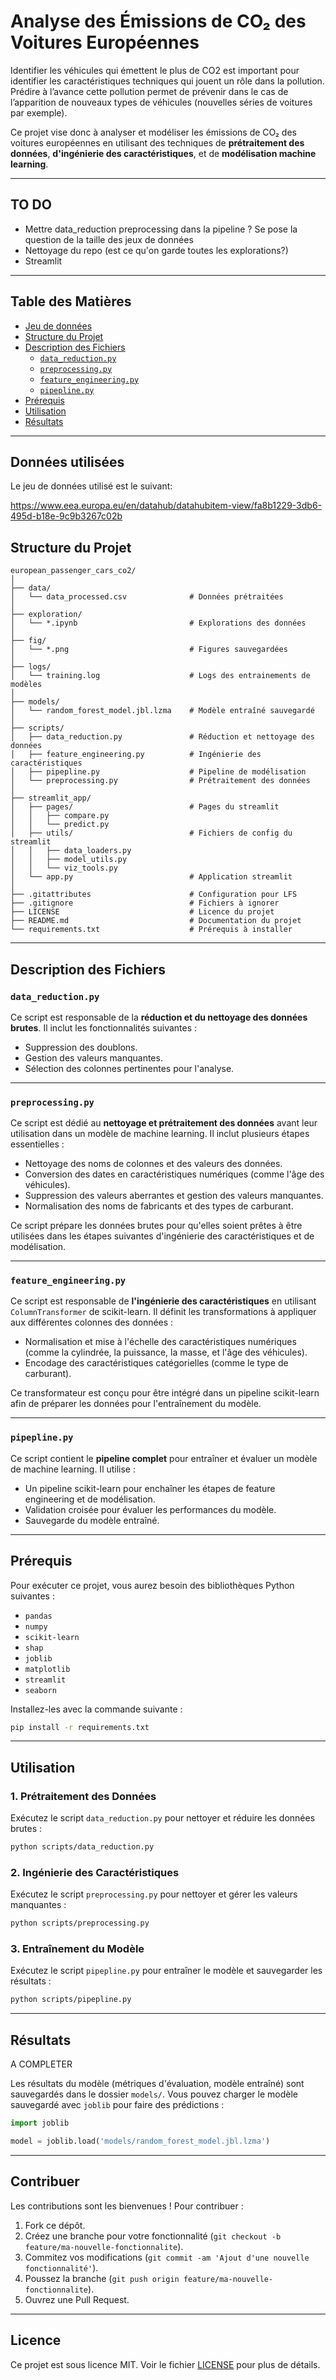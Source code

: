 # Analyse des Émissions de CO₂ des Voitures Européennes

Identifier les véhicules qui émettent le plus de CO2 est important pour identifier les caractéristiques techniques qui jouent un rôle dans la pollution. Prédire à l’avance cette pollution permet de prévenir dans le cas de l’apparition de nouveaux types de véhicules (nouvelles séries de voitures par exemple).

Ce projet vise donc à analyser et modéliser les émissions de CO₂ des voitures européennes en utilisant des techniques de **prétraitement des données**, **d'ingénierie des caractéristiques**, et de **modélisation machine learning**.

---
## TO DO

- Mettre data_reduction preprocessing dans la pipeline ? Se pose la question de la taille des jeux de données
- Nettoyage du repo (est ce qu'on garde toutes les explorations?)
- Streamlit

---

## Table des Matières

- [Jeu de données](#données-utilisées)
- [Structure du Projet](#structure-du-projet)
- [Description des Fichiers](#description-des-fichiers)
  - [`data_reduction.py`](#data_reductionpy)
  - [`preprocessing.py`](#preprocessingpy)
  - [`feature_engineering.py`](#feature_engineeringpy)
  - [`pipepline.py`](#pipeplinepy)
- [Prérequis](#prérequis)
- [Utilisation](#utilisation)
- [Résultats](#résultats)

---

## Données utilisées

Le jeu de données utilisé est le suivant:

https://www.eea.europa.eu/en/datahub/datahubitem-view/fa8b1229-3db6-495d-b18e-9c9b3267c02b


## Structure du Projet

```
european_passenger_cars_co2/
│
├── data/
│   └── data_processed.csv              # Données prétraitées
│
├── exploration/
│   └── *.ipynb                         # Explorations des données
│
├── fig/
│   └── *.png                           # Figures sauvegardées    
│
├── logs/
│   └── training.log                    # Logs des entrainements de modèles
│
├── models/
│   └── random_forest_model.jbl.lzma    # Modèle entraîné sauvegardé
│
├── scripts/
│   ├── data_reduction.py               # Réduction et nettoyage des données
│   ├── feature_engineering.py          # Ingénierie des caractéristiques
│   ├── pipepline.py                    # Pipeline de modélisation
│   └── preprocessing.py                # Prétraitement des données
│
├── streamlit_app/
│   ├── pages/                          # Pages du streamlit
│   │   ├── compare.py                  
│   │   └── predict.py
│   ├── utils/                          # Fichiers de config du streamlit
│   │   ├── data_loaders.py
│   │   ├── model_utils.py
│   │   └── viz_tools.py
│   └── app.py                          # Application streamlit
│
├── .gitattributes                      # Configuration pour LFS
├── .gitignore                          # Fichiers à ignorer
├── LICENSE                             # Licence du projet
├── README.md                           # Documentation du projet
└── requirements.txt                    # Prérequis à installer

```

---

## Description des Fichiers

### `data_reduction.py`
Ce script est responsable de la **réduction et du nettoyage des données brutes**. Il inclut les fonctionnalités suivantes :
- Suppression des doublons.
- Gestion des valeurs manquantes.
- Sélection des colonnes pertinentes pour l'analyse.

---

### `preprocessing.py`
Ce script est dédié au **nettoyage et prétraitement des données** avant leur utilisation dans un modèle de machine learning. Il inclut plusieurs étapes essentielles :
- Nettoyage des noms de colonnes et des valeurs des données.
- Conversion des dates en caractéristiques numériques (comme l'âge des véhicules).
- Suppression des valeurs aberrantes et gestion des valeurs manquantes.
- Normalisation des noms de fabricants et des types de carburant.

Ce script prépare les données brutes pour qu'elles soient prêtes à être utilisées dans les étapes suivantes d'ingénierie des caractéristiques et de modélisation.


---

### `feature_engineering.py`
Ce script est responsable de **l'ingénierie des caractéristiques** en utilisant `ColumnTransformer` de scikit-learn. Il définit les transformations à appliquer aux différentes colonnes des données :
- Normalisation et mise à l'échelle des caractéristiques numériques (comme la cylindrée, la puissance, la masse, et l'âge des véhicules).
- Encodage des caractéristiques catégorielles (comme le type de carburant).

Ce transformateur est conçu pour être intégré dans un pipeline scikit-learn afin de préparer les données pour l'entraînement du modèle.

---

### `pipepline.py`
Ce script contient le **pipeline complet** pour entraîner et évaluer un modèle de machine learning. Il utilise :
- Un pipeline scikit-learn pour enchaîner les étapes de feature engineering et de modélisation.
- Validation croisée pour évaluer les performances du modèle.
- Sauvegarde du modèle entraîné.

---

## Prérequis

Pour exécuter ce projet, vous aurez besoin des bibliothèques Python suivantes :
- `pandas`
- `numpy`
- `scikit-learn`
- `shap`
- `joblib`
- `matplotlib`
- `streamlit`
- `seaborn`

Installez-les avec la commande suivante :

```bash
pip install -r requirements.txt
```

---

## Utilisation

### 1. Prétraitement des Données
Exécutez le script `data_reduction.py` pour nettoyer et réduire les données brutes :

```bash
python scripts/data_reduction.py
```

### 2. Ingénierie des Caractéristiques
Exécutez le script `preprocessing.py` pour nettoyer et gérer les valeurs manquantes :

```bash
python scripts/preprocessing.py
```

### 3. Entraînement du Modèle
Exécutez le script `pipepline.py` pour entraîner le modèle et sauvegarder les résultats :

```bash
python scripts/pipepline.py
```

---

## Résultats

A COMPLETER

Les résultats du modèle (métriques d'évaluation, modèle entraîné) sont sauvegardés dans le dossier `models/`. Vous pouvez charger le modèle sauvegardé avec `joblib` pour faire des prédictions :

```python
import joblib

model = joblib.load('models/random_forest_model.jbl.lzma')
```

---

## Contribuer

Les contributions sont les bienvenues ! Pour contribuer :
1. Fork ce dépôt.
2. Créez une branche pour votre fonctionnalité (`git checkout -b feature/ma-nouvelle-fonctionnalite`).
3. Commitez vos modifications (`git commit -am 'Ajout d'une nouvelle fonctionnalité'`).
4. Poussez la branche (`git push origin feature/ma-nouvelle-fonctionnalite`).
5. Ouvrez une Pull Request.

---

## Licence

Ce projet est sous licence MIT. Voir le fichier [LICENSE](LICENSE) pour plus de détails.
